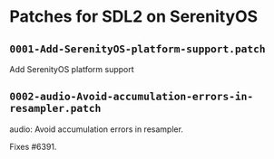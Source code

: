# Patches for SDL2 on SerenityOS

## `0001-Add-SerenityOS-platform-support.patch`

Add SerenityOS platform support


## `0002-audio-Avoid-accumulation-errors-in-resampler.patch`

audio: Avoid accumulation errors in resampler.

Fixes #6391.


